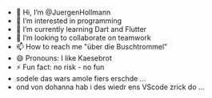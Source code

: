 - 👋 Hi, I’m @JuergenHollmann
- 👀 I’m interested in programming
- 🌱 I’m currently learning Dart and Flutter
- 💞️ I’m looking to collaborate on teamwork
- 📫 How to reach me "über die Buschtrommel"
- 😄 Pronouns: I like Kaesebrot
- ⚡ Fun fact: no risk - no fun
- sodele das wars amole fiers erschde ...
- ond von dohanna hab i des wiedr ens VScode zrick do ...

<!---
JuergenHollmann/JuergenHollmann is a ✨ special ✨ repository because its `README.md` (this file) appears on your GitHub profile.
You can click the Preview link to take a look at your changes.
--->
